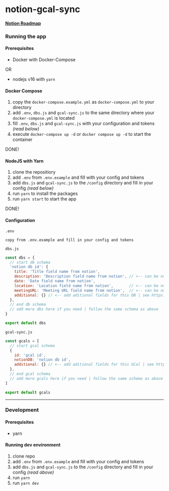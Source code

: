 # notion-gcal-sync

[**Notion Roadmap**](https://derlev.notion.site/9f2b23bd9bac4151a86ba89a86fade8a?v=30ff4ab2347343f5a60d25d53b22c278)

### Running the app

#### Prerequisites

- Docker with Docker-Compose

OR

- nodejs v16 with `yarn`

#### Docker Compose

1. copy the `docker-compose.example.yml` as `docker-compose.yml` to your directory
2. add `.env`, `dbs.js` and `gcal-sync.js` to the same directory where your `docker-compose.yml` is located
3. fill `.env`, `dbs.js` and `gcal-sync.js` with your configuration and tokens *(read below)*
4. execute `docker-compose up -d` or `docker compose up -d` to start the container

DONE!

#### NodeJS with Yarn

1. clone the repositiory
2. add `.env` from `.env.example` and fill with your config and tokens
3. add `dbs.js` and `gcal-sync.js` to the `/config` directory and fill in your config *(read below)*
4. run `yarn` to install the packages
5. run `yarn start` to start the app

DONE!

#### Configuration

`.env`
```
copy from .env.example and fill in your config and tokens
```

`dbs.js`
```javascript
const dbs = {
  // start db schema
  'notion db id': {
    title: 'Title field name from notion',
    description: 'Description field name from notion', // <-- can be null to disable
    date: 'Date field name from notion',
    location: 'Location field name from notion',       // <-- can be null to disable
    meetingURL: 'Meeting URL field name from notion',  // <-- can be null to disable
    additional: {} // <-- add aditional fields for this DB | see https://developers.notion.com/reference/property-value-object
  },
  // end db schema
  // add more dbs here if you need | follow the same schema as above
}

export default dbs
```

`gcal-sync.js`
```javascript
const gcals = [
  // start gcal schema
  {
    id: 'gcal id',
    notionDB: 'notion db id',
    additional: {} // <-- add aditional fields for this GCal | see https://developers.notion.com/reference/property-value-object
  },
  // end gcal schema
  // add more gcals here if you need | follow the same schema as above
]

export default gcals
```

---

### Development

#### Prerequisites

- yarn

#### Running dev environment

1. clone repo
2. add `.env` from `.env.example` and fill with your config and tokens
3. add `dbs.js` and `gcal-sync.js` to the `/config` directory and fill in your config *(read above)*
4. run `yarn`
5. run `yarn dev`
